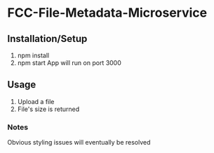 # FCC-File-Metadata-Microservice
## Installation/Setup
1. npm install
2. npm start 
App will run on port 3000
## Usage
1. Upload a file
2. File's size is returned

### Notes
Obvious styling issues will eventually be resolved